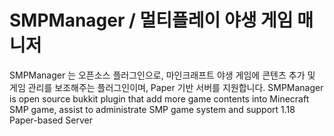 # SMPManager / 멀티플레이 야생 게임 매니저
SMPManager 는 오픈소스 플러그인으로, 마인크래프트 야생 게임에 콘텐츠 추가 및 게임 관리를 보조해주는 플러그인이며, Paper 기반 서버를 지원합니다.
SMPManager is open source bukkit plugin that add more game contents into Minecraft SMP game, assist to administrate SMP game system and support 1.18 Paper-based Server
